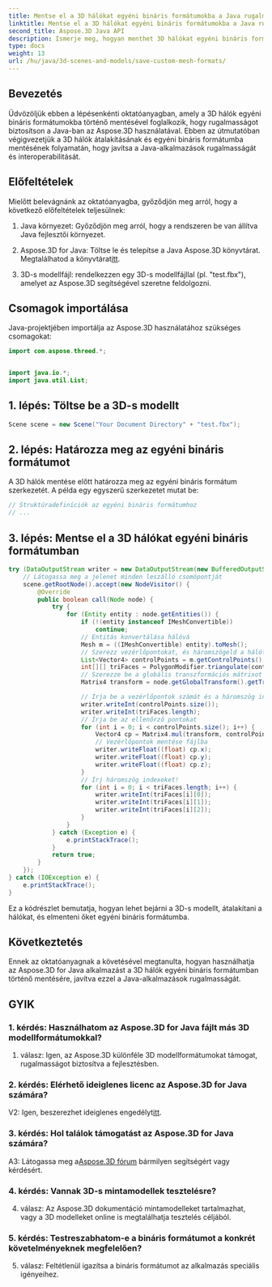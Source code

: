 ```yaml
---
title: Mentse el a 3D hálókat egyéni bináris formátumokba a Java rugalmassága érdekében
linktitle: Mentse el a 3D hálókat egyéni bináris formátumokba a Java rugalmassága érdekében
second_title: Aspose.3D Java API
description: Ismerje meg, hogyan menthet 3D hálókat egyéni bináris formátumokba az Aspose.3D for Java használatával. Növelje a Java alkalmazások rugalmasságát ezzel a lépésenkénti oktatóanyaggal.
type: docs
weight: 13
url: /hu/java/3d-scenes-and-models/save-custom-mesh-formats/
---
```

## Bevezetés

Üdvözöljük ebben a lépésenkénti oktatóanyagban, amely a 3D hálók egyéni bináris formátumokba történő mentésével foglalkozik, hogy rugalmasságot biztosítson a Java-ban az Aspose.3D használatával. Ebben az útmutatóban végigvezetjük a 3D hálók átalakításának és egyéni bináris formátumba mentésének folyamatán, hogy javítsa a Java-alkalmazások rugalmasságát és interoperabilitását.

## Előfeltételek

Mielőtt belevágnánk az oktatóanyagba, győződjön meg arról, hogy a következő előfeltételek teljesülnek:

1. Java környezet: Győződjön meg arról, hogy a rendszeren be van állítva Java fejlesztői környezet.

2.  Aspose.3D for Java: Töltse le és telepítse a Java Aspose.3D könyvtárat. Megtalálhatod a könyvtárat[itt](https://releases.aspose.com/3d/java/).

3. 3D-s modellfájl: rendelkezzen egy 3D-s modellfájllal (pl. "test.fbx"), amelyet az Aspose.3D segítségével szeretne feldolgozni.

## Csomagok importálása

Java-projektjében importálja az Aspose.3D használatához szükséges csomagokat:

```java
import com.aspose.threed.*;


import java.io.*;
import java.util.List;
```

## 1. lépés: Töltse be a 3D-s modellt

```java
Scene scene = new Scene("Your Document Directory" + "test.fbx");
```

## 2. lépés: Határozza meg az egyéni bináris formátumot

A 3D hálók mentése előtt határozza meg az egyéni bináris formátum szerkezetét. A példa egy egyszerű szerkezetet mutat be:

```java
// Struktúradefiníciók az egyéni bináris formátumhoz
// ...
```

## 3. lépés: Mentse el a 3D hálókat egyéni bináris formátumban

```java
try (DataOutputStream writer = new DataOutputStream(new BufferedOutputStream(new FileOutputStream("Your Document Directory" + "Save3DMeshesInCustomBinaryFormat_out")))) {
    // Látogassa meg a jelenet minden leszálló csomópontját
    scene.getRootNode().accept(new NodeVisitor() {
        @Override
        public boolean call(Node node) {
            try {
                for (Entity entity : node.getEntities()) {
                    if (!(entity instanceof IMeshConvertible))
                        continue;
                    // Entitás konvertálása hálóvá
                    Mesh m = ((IMeshConvertible) entity).toMesh();
                    // Szerezz vezérlőpontokat, és háromszögeld a hálót
                    List<Vector4> controlPoints = m.getControlPoints();
                    int[][] triFaces = PolygonModifier.triangulate(controlPoints, m.getPolygons());
                    // Szerezze be a globális transzformációs mátrixot
                    Matrix4 transform = node.getGlobalTransform().getTransformMatrix();

                    // Írja be a vezérlőpontok számát és a háromszög indexeket!
                    writer.writeInt(controlPoints.size());
                    writer.writeInt(triFaces.length);
                    // Írja be az ellenőrző pontokat
                    for (int i = 0; i < controlPoints.size(); i++) {
                        Vector4 cp = Matrix4.mul(transform, controlPoints.get(i));
                        // Vezérlőpontok mentése fájlba
                        writer.writeFloat((float) cp.x);
                        writer.writeFloat((float) cp.y);
                        writer.writeFloat((float) cp.z);
                    }
                    // Írj háromszög indexeket!
                    for (int i = 0; i < triFaces.length; i++) {
                        writer.writeInt(triFaces[i][0]);
                        writer.writeInt(triFaces[i][1]);
                        writer.writeInt(triFaces[i][2]);
                    }
                }
            } catch (Exception e) {
                e.printStackTrace();
            }
            return true;
        }
    });
} catch (IOException e) {
    e.printStackTrace();
}
```

Ez a kódrészlet bemutatja, hogyan lehet bejárni a 3D-s modellt, átalakítani a hálókat, és elmenteni őket egyéni bináris formátumba.

## Következtetés

Ennek az oktatóanyagnak a követésével megtanulta, hogyan használhatja az Aspose.3D for Java alkalmazást a 3D hálók egyéni bináris formátumban történő mentésére, javítva ezzel a Java-alkalmazások rugalmasságát.

## GYIK

### 1. kérdés: Használhatom az Aspose.3D for Java fájlt más 3D modellformátumokkal?

1. válasz: Igen, az Aspose.3D különféle 3D modellformátumokat támogat, rugalmasságot biztosítva a fejlesztésben.

### 2. kérdés: Elérhető ideiglenes licenc az Aspose.3D for Java számára?

 V2: Igen, beszerezhet ideiglenes engedélyt[itt](https://purchase.aspose.com/temporary-license/).

### 3. kérdés: Hol találok támogatást az Aspose.3D for Java számára?

 A3: Látogassa meg a[Aspose.3D fórum](https://forum.aspose.com/c/3d/18) bármilyen segítségért vagy kérdésért.

### 4. kérdés: Vannak 3D-s mintamodellek tesztelésre?

4. válasz: Az Aspose.3D dokumentáció mintamodelleket tartalmazhat, vagy a 3D modelleket online is megtalálhatja tesztelés céljából.

### 5. kérdés: Testreszabhatom-e a bináris formátumot a konkrét követelményeknek megfelelően?

5. válasz: Feltétlenül igazítsa a bináris formátumot az alkalmazás speciális igényeihez.